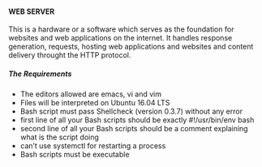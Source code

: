 #### WEB SERVER
This is a hardware or a software which serves as the foundation for websites and web applications on the internet. It handles response generation, requests, hosting web applications and websites and content delivery throught the HTTP protocol.

##### The Requirements
- The editors allowed are emacs, vi and vim
- Files will be interpreted on Ubuntu 16.04 LTS
- Bash script must pass Shellcheck (version 0.3.7) without any error
- first line of all your Bash scripts should be exactly #!/usr/bin/env bash
- second line of all your Bash scripts should be a comment explaining what is the script doing
- can’t use systemctl for restarting a process
- Bash scripts must be executable
